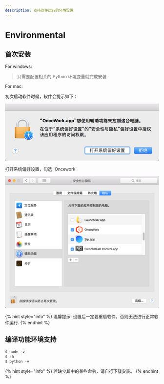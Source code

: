 ```yaml
---
description: 支持软件运行的环境设置
---
```


# Environmental

## 首次安装

For windows:

> 只需要配置相关的 Python 环境变量就完成安装.

For mac:

初次启动软件时候，软件会提示如下：

![](.gitbook/assets/yin-si-an-zhuang.png)

打开系统偏好设置，勾选 \`Oncework\`

![](.gitbook/assets/yin-si-an-zhuang-2.png)

{% hint style="info" %}
温馨提示: 设置后一定要重启软件，否则无法进行正常软件运行.
{% endhint %}

## 编译功能环境支持

```text
$ node -v
$ sh
$ python -v
```

{% hint style="info" %}
若缺少其中的某些命令，请自行下载安装。
{% endhint %}

